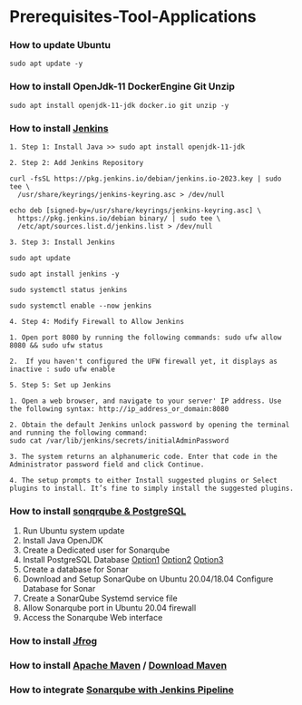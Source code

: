 # Prerequisites-Tool-Applications

### How to update Ubuntu 
```
sudo apt update -y
```

### How to install OpenJdk-11 DockerEngine Git Unzip 
```
sudo apt install openjdk-11-jdk docker.io git unzip -y
```

### How to install [Jenkins](https://phoenixnap.com/kb/install-jenkins-ubuntu)

```
1. Step 1: Install Java >> sudo apt install openjdk-11-jdk
```
```
2. Step 2: Add Jenkins Repository

curl -fsSL https://pkg.jenkins.io/debian/jenkins.io-2023.key | sudo tee \
  /usr/share/keyrings/jenkins-keyring.asc > /dev/null

echo deb [signed-by=/usr/share/keyrings/jenkins-keyring.asc] \
  https://pkg.jenkins.io/debian binary/ | sudo tee \
  /etc/apt/sources.list.d/jenkins.list > /dev/null
```
```
3. Step 3: Install Jenkins

sudo apt update

sudo apt install jenkins -y

sudo systemctl status jenkins

sudo systemctl enable --now jenkins

```
```
4. Step 4: Modify Firewall to Allow Jenkins

1. Open port 8080 by running the following commands: sudo ufw allow 8080 && sudo ufw status

2.  If you haven't configured the UFW firewall yet, it displays as inactive : sudo ufw enable
```
```
5. Step 5: Set up Jenkins

1. Open a web browser, and navigate to your server' IP address. Use the following syntax: http://ip_address_or_domain:8080

2. Obtain the default Jenkins unlock password by opening the terminal and running the following command:
sudo cat /var/lib/jenkins/secrets/initialAdminPassword

3. The system returns an alphanumeric code. Enter that code in the Administrator password field and click Continue.

4. The setup prompts to either Install suggested plugins or Select plugins to install. It’s fine to simply install the suggested plugins.
```

### How to install [sonqrqube & PostgreSQL](https://linux.how2shout.com/install-sonarqube-on-ubuntu-20-04-18-04-server/)

1. Run Ubuntu system update
2. Install Java OpenJDK
3. Create a Dedicated user for Sonarqube
3. Install PostgreSQL Database [Option1](https://ubuntu.com/server/docs/databases-postgresql) [Option2](https://www.postgresql.org/download/linux/ubuntu/) [Option3](https://www.cherryservers.com/blog/how-to-install-and-setup-postgresql-server-on-ubuntu-20-04)
4. Create a database for Sonar
5. Download and Setup SonarQube on Ubuntu 20.04/18.04
Configure Database for Sonar
6. Create a SonarQube Systemd service file
7. Allow Sonarqube port in Ubuntu 20.04 firewall
8. Access the Sonarqube Web interface

### How to install [Jfrog](https://computingforgeeks.com/how-to-install-jfrog-artifactory-on-ubuntu/?expand_article=1)

### How to install [Apache Maven](https://www.digitalocean.com/community/tutorials/install-maven-linux-ubuntu) /  [Download Maven](https://maven.apache.org/download.cgi)

### How to integrate [Sonarqube with Jenkins Pipeline](https://automationqahub.com/how-to-integrate-sonarqube-with-jenkins/)

